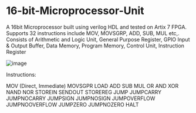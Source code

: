 # 16-bit-Microprocessor-Unit
A 16bit Microprocessor built using verilog HDL and tested on Artix 7 FPGA. Supports 32 instructions include MOV, MOVSGRP, ADD, SUB, MUL etc,. Consists of Arithmetic and Logic Unit, General Purpose Register,  GPIO Input &amp; Output Buffer, Data Memory, Program Memory, Control Unit, Instruction Register

![image](https://github.com/user-attachments/assets/184f3755-3a27-4937-a8a1-2989f435a3ab)

Instructions:

MOV (Direct, Immediate)
MOVSGPR
LOAD
ADD
SUB
MUL
OR
AND
XOR
NAND
NOR
STOREIN
SENDOUT
STOREREG
JUMP
JUMPCARRY
JUMPNOCARRY
JUMPSIGN
JUMPNOSIGN
JUMPOVERFLOW
JUMPNOOVERFLOW
JUMPZERO
JUMPNOZERO
HALT
